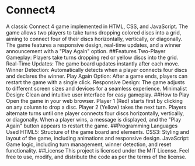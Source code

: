 # Connect4
A classic Connect 4 game implemented in HTML, CSS, and JavaScript. The game allows two players to take turns dropping colored discs into a grid, aiming to connect four of their discs horizontally, vertically, or diagonally. The game features a responsive design, real-time updates, and a winner announcement with a "Play Again" option.
##Features
Two-Player Gameplay: Players take turns dropping red or yellow discs into the grid.
Real-Time Updates: The game board updates instantly after each move.
Winner Detection: Automatically detects when a player connects four discs and declares the winner.
Play Again Option: After a game ends, players can restart the game with a single click.
Responsive Design: The game adjusts to different screen sizes and devices for a seamless experience.
Minimalist Design: Clean and intuitive user interface for easy gameplay.
##How to Play
Open the game in your web browser.
Player 1 (Red) starts first by clicking on any column to drop a disc.
Player 2 (Yellow) takes the next turn.
Players alternate turns until one player connects four discs horizontally, vertically, or diagonally.
When a player wins, a message is displayed, and the "Play Again" button appears to restart the game.
##Programming Languages Used
HTML5: Structure of the game board and elements.
CSS3: Styling and layout of the game, including animations and responsive design.
JavaScript: Game logic, including turn management, winner detection, and reset functionality.
##License
This project is licensed under the MIT License. Feel free to use, modify, and distribute the code as per the terms of the license.
